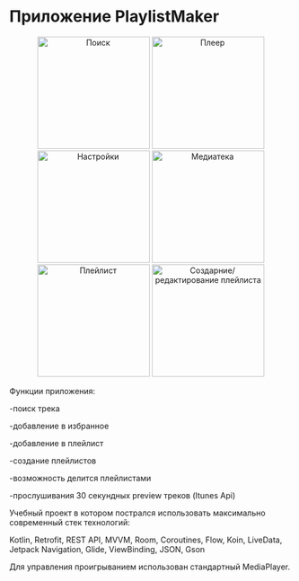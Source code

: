 # Приложение PlaylistMaker

<p align="center">
  <img src="https://github.com/user-attachments/assets/b79da794-a36a-4914-af5e-1b4f91b1600a" alt="Поиск" width="200">
  <img src="https://github.com/user-attachments/assets/e595c514-7499-4288-9c2f-2fcdfc288b2b" alt="Плеер" width="200">
  <img src="https://github.com/user-attachments/assets/3a933445-cc3c-44dc-b0d9-23b7d74fbf62" alt="Настройки" width="200">
  <img src="https://github.com/user-attachments/assets/2d3aec1e-e983-4804-a050-13b0a5b93f76" alt="Медиатека" width="200">
  <img src="https://github.com/user-attachments/assets/1fa69327-f86c-460e-81a1-13fc293e2ce8" alt="Плейлист" width="200">
  <img src="https://github.com/user-attachments/assets/4991b91e-1671-4e98-b88c-ce5ad0183f59" alt="Создарние/редактирование плейлиста" width="200">
</p>

Функции приложения:

-поиск трека

-добавление в избранное

-добавление в плейлист

-создание плейлистов

-возможность делится плейлистами

-прослушивания 30 секундных preview треков (Itunes Api)

Учебный проект в котором пострался использовать максимально современный стек технологий:

Kotlin, Retrofit, REST API, MVVM, Room, Coroutines, Flow, Koin, LiveData, Jetpack Navigation, Glide, ViewBinding, JSON, Gson

Для управления проигрыванием использован стандартный MediaPlayer.
